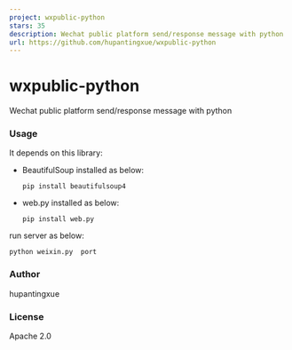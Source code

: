 ```yaml
---
project: wxpublic-python
stars: 35
description: Wechat public platform send/response message with python
url: https://github.com/hupantingxue/wxpublic-python
---
```


wxpublic-python
===============

Wechat public platform send/response message with python

### Usage

It depends on this library:

-   BeautifulSoup installed as below:
    
    ```
    pip install beautifulsoup4
    ```
    
-   web.py installed as below:
    
    ```
    pip install web.py
    ```
    

run server as below:

```
python weixin.py  port
```

### Author

hupantingxue

### License

Apache 2.0
